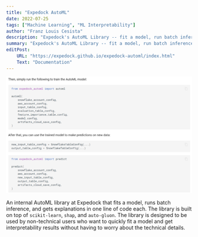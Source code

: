 ```yaml
---
title: "Expedock AutoML"
date: 2022-07-25
tags: ["Machine Learning", "ML Interpretability"]
author: "Franz Louis Cesista"
description: "Expedock's AutoML Library -- fit a model, run batch inference, and get explanations in one line of code each."
summary: "Expedock's AutoML Library -- fit a model, run batch inference, and get explanations in one line of code each."
editPost:
    URL: "https://expedock.github.io/expedock-automl/index.html"
    Text: "Documentation"
---
```


![Expedock AutoML](expedock-automl.png)

An internal AutoML library at Expedock that fits a model, runs batch inference, and gets explanations in one line of code each. The library is built on top of `scikit-learn`, `shap`, and `auto-gluon`. The library is designed to be used by non-technical users who want to quickly fit a model and get interpretability results without having to worry about the technical details.

